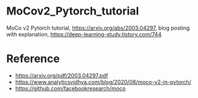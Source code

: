 # MoCov2_Pytorch_tutorial
MoCo v2 Pytorch tutorial, https://arxiv.org/abs/2003.04297,
blog posting with explanation, https://deep-learning-study.tistory.com/744

# Reference
- https://arxiv.org/pdf/2003.04297.pdf
- https://www.analyticsvidhya.com/blog/2020/08/moco-v2-in-pytorch/
- https://github.com/facebookresearch/moco

